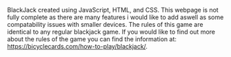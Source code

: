 BlackJack created using JavaScript, HTML, and CSS. This webpage is not fully complete as there are many
features i would like to add aswell as some compatability issues with smaller devices. The rules of this game
are identical to any regular blackjack game. If you would like to find out more about the rules of the game
you can find the information at: https://bicyclecards.com/how-to-play/blackjack/.

